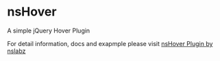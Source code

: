 # nsHover
A simple jQuery Hover Plugin

For detail information, docs and exapmple please visit
<a href="http://wwww.nslabz.com/plugins/ns.hover.1.0">nsHover Plugin by nslabz</a>

